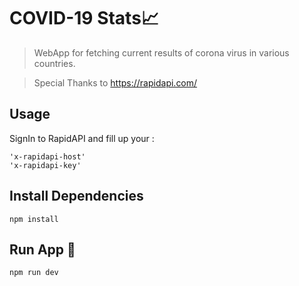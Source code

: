 # COVID-19 Stats📈

> WebApp for fetching current results of corona virus in various countries.

> Special Thanks to https://rapidapi.com/

## Usage

SignIn to RapidAPI and fill up your :

```
'x-rapidapi-host'
'x-rapidapi-key'
```

## Install Dependencies

```
npm install
```

## Run App 🚀

```
npm run dev
```
